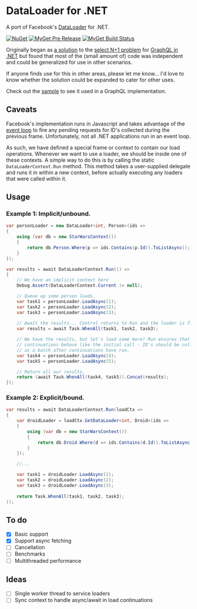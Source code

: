 DataLoader for .NET
===================

A port of Facebook's [DataLoader](https://github.com/facebook/dataloader) for .NET.

[![NuGet](https://img.shields.io/nuget/v/DataLoader.svg)](https://nuget.org/packages/DataLoader)
[![MyGet Pre Release](https://img.shields.io/myget/dlukez/vpre/DataLoader.svg)](https://www.myget.org/feed/dlukez/package/nuget/DataLoader)
[![MyGet Build Status](https://www.myget.org/BuildSource/Badge/dlukez?identifier=265cd302-0184-43af-abc8-6041143cfc91)](https://www.myget.org/feed/dlukez/package/nuget/DataLoader)

Originally began as [a solution](https://github.com/dlukez/graphql-dotnet-dataloader) to the [select N+1 problem](https://github.com/graphql-dotnet/graphql-dotnet/issues/21) for [GraphQL in .NET](https://github.com/graphql-dotnet/graphql-dotnet) but found that most of the (small amount of) code was independent and could be generalized for use in other scenarios.

If anyone finds use for this in other areas, please let me know... I'd love to know whether the solution could be expanded to cater for other uses.

Check out the [sample](https://github.com/dlukez/dataloader-dotnet/tree/master/samples/DataLoader.GraphQL.StarWars) to see it used in a GraphQL implementation.


Caveats
-------

Facebook's implementation runs in Javascript and takes advantage of the [event loop](https://developer.mozilla.org/en-US/docs/Web/API/window/requestAnimationFrame) to fire any pending requests for ID's collected during the previous frame. Unfortunately, not all .NET applications run in an event loop.

As such, we have defined a special frame or context to contain our load operations. Whenever we want to use a loader, we should be inside one of these contexts. A simple way to do this is by calling the static `DataLoaderContext.Run` method. This method takes a user-supplied delegate and runs it in within a new context, before actually executing any loaders that were called within it.


Usage
-----

### Example 1: Implicit/unbound.

```csharp
var personLoader = new DataLoader<int, Person>(ids =>
{
    using (var db = new StarWarsContext())
    {
        return db.Person.Where(p => ids.Contains(p.Id)).ToListAsync();
    }
});

var results = await DataLoaderContext.Run(() =>
{
    // We have an implicit context here
    Debug.Assert(DataLoaderContext.Current != null);

    // Queue up some person loads.
    var task1 = personLoader.LoadAsync(1);
    var task2 = personLoader.LoadAsync(2);
    var task3 = personLoader.LoadAsync(3);
    
    // Await the results... Control returns to Run and the loader is fired.
    var results = await Task.WhenAll(task1, task2, task3);

    // We have the results, but let's load some more! Run ensures that asynchronous
    // continuations behave like the initial call - ID's should be collected and fetched
    // as a batch after continuations have run.
    var task4 = personLoader.LoadAsync(4);
    var task5 = personLoader.LoadAsync(5);

    // Return all our results.
    return (await Task.WhenAll(task4, task5)).Concat(results);
});
```

### Example 2: Explicit/bound.

```csharp
var results = await DataLoaderContext.Run(loadCtx =>
{
    var droidLoader = loadCtx.GetDataLoader<int, Droid>(ids =>
    {
        using (var db = new StarWarsContext())
        {
            return db.Droid.Where(d => ids.Contains(d.Id)).ToListAsync();
        }
    });

    //...

    var task1 = droidLoader.LoadAsync(1);
    var task2 = droidLoader.LoadAsync(2);
    var task3 = droidLoader.LoadAsync(3);
    
    return Task.WhenAll(task1, task2, task3);
));
```



To do
-----
- [x] Basic support
- [x] Support async fetching
- [ ] Cancellation
- [ ] Benchmarks
- [ ] Multithreaded performance

Ideas
-----
- [ ] Single worker thread to service loaders
- [ ] Sync context to handle async/await in load continuations
